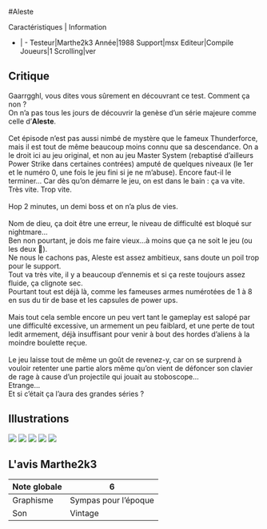 #Aleste

Caractéristiques | Information
- | -
Testeur|Marthe2k3
Année|1988
Support|msx
Editeur|Compile
Joueurs|1
Scrolling|ver

## Critique
Gaarrgghl, vous dites vous sûrement en découvrant ce test. Comment ça non ?<br/>On n’a pas tous les jours de découvrir la genèse d’un série majeure comme celle d’<b>Aleste</b>.<br/><br/>Cet épisode n’est pas aussi nimbé de mystère que le fameux Thunderforce, mais il est tout de même beaucoup moins connu que sa descendance. On a le droit ici au jeu original, et non au jeu Master System (rebaptisé d’ailleurs Power Strike dans certaines contrées) amputé de quelques niveaux (le 1er et le numéro 0, une fois le jeu fini si je ne m’abuse). Encore faut-il le terminer… Car dès qu’on démarre le jeu, on est dans le bain : ça va vite. Très vite. Trop vite.<br/><br/>Hop 2 minutes, un demi boss et on n’a plus de vies.<br/><br/>Nom de dieu, ça doit être une erreur, le niveau de difficulté est bloqué sur nightmare…<br/>Ben non pourtant, je dois me faire vieux…à moins que ça ne soit le jeu (ou les deux &#61514;).<br/>Ne nous le cachons pas, Aleste est assez ambitieux, sans doute un poil trop pour le support.<br/>Tout va très vite, il y a beaucoup d’ennemis et si ça reste toujours assez fluide, ça clignote sec.<br/>Pourtant tout est déjà là, comme les fameuses armes numérotées de 1 à 8 en sus du tir de base et les capsules de power ups.<br/><br/>Mais tout cela semble encore un peu vert tant le gameplay est salopé par une difficulté excessive, un armement un peu faiblard, et une perte de tout ledit armement, déjà insuffisant pour venir à bout des hordes d’aliens à la moindre boulette reçue.<br/><br/>Le jeu laisse tout de même un goût de revenez-y, car on se surprend à vouloir retenter une partie alors même qu’on vient de défoncer son clavier de rage à cause d’un projectile qui jouait au stoboscope… <br/>Etrange…<br/>Et si c’était ça l’aura des grandes séries ?

## Illustrations
![](http://www.shmup.com/images/thumbs/img_fiche_1_761.gif)
![](http://www.shmup.com/images/thumbs/img_fiche_2_761.gif)
![](http://www.shmup.com/images/thumbs/img_fiche_3_761.gif)
![](http://www.shmup.com/images/thumbs/img_fiche_4_761.gif)
![](http://www.shmup.com/images/thumbs/img_fiche_5_761.gif)

## L'avis Marthe2k3
Note globale|6
-|-
Graphisme|Sympas pour l’époque
Son|Vintage
